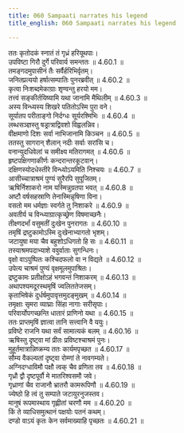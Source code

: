 ```yaml
---
title: 060 Sampaati narrates his legend
title_english: 060 Sampaati narrates his legend

---
```

<div class="audioEmbed"  caption="श्रीराम-हरिसीताराममूर्ति-घनपाठिभ्यां वचनम्" src="https://archive.org/download/Ramayana-recitation-Sriram-harisItArAmamUrti-Ghanapaati-v2/Kanda_4/Kanda_4_KSK-060-Sampaati_narrates_his_legend.mp3"></div>

  
ततः कृतोदकं स्नातं तं गृध्रं हरियूथपाः।  
उपविष्टा गिरौ दुर्गे परिवार्य समन्ततः ॥ 4.60.1 ॥   
तमङ्गदमुपासीनं तैः सर्वैर्हरिभिर्वृतम्।  
जनितप्रत्ययो हर्षात्सम्पातिः पुनरब्रवीत् ॥ 4.60.2 ॥   
कृत्वा निःशब्दमेकाग्राः शृण्वन्तु हरयो मम।  
तत्त्वं सङ्कीर्तयिष्यामि यथा जानामि मैथिलीम् ॥ 4.60.3 ॥   
अस्य विन्ध्यस्य शिखरे पतितोऽस्मि पुरा वने।  
सूर्यातप परीताङ्गो निर्दग्धः सूर्यरश्मिभिः ॥ 4.60.4 ॥   
लब्धसञ्ज्ञस्तु षड्रात्राद्विवशो विह्वलन्निव।  
वीक्षमाणो दिशः सर्वा नाभिजानामि किञ्चन ॥ 4.60.5 ॥   
ततस्तु सागरान् शैलान् नदीः सर्वाः सरांसि च।  
वनान्युदधिवेलां च समीक्ष्य मतिरागमत् ॥ 4.60.6 ॥   
हृष्टपक्षिगणाकीर्णः कन्दरान्तरकूटवान्।  
दक्षिणस्योदधेस्तीरे विन्ध्योऽयमिति निश्चयः ॥ 4.60.7 ॥   
आसीच्चात्राश्रमं पुण्यं सुरैरपि सुपूजितम्।  
ऋषिर्निशाकरो नाम यस्मिन्नुग्रतपा भवत् ॥ 4.60.8 ॥   
अष्टौ वर्षसहस्राणि तेनास्मिन्नृषिणा विना।  
वसतो मम धर्मज्ञाः स्वर्गते तु निशाकरे ॥ 4.60.9 ॥   
अवतीर्य च विन्ध्याग्रात्कृच्छ्रेण विषमाच्छनैः।  
तीक्ष्णदर्भां वसुमतीं दुःखेन पुनरागतः ॥ 4.60.10 ॥   
तमृषिं द्रष्टुकामोऽस्मि दुःखेनाभ्यागतो भृशम्।  
जटायुषा मया चैव बहुशोऽधिगतो हि सः ॥ 4.60.11 ॥   
तस्याश्रमपदाभ्याशे ववुर्वाताः सुगन्धिनः।  
वृक्षो वाऽपुष्पितः कश्चिदफलो वा न विद्यते ॥ 4.60.12 ॥   
उपेत्य चाश्रमं पुण्यं वृक्षमूलमुपाश्रितः।  
द्रष्टुकामः प्रतीक्षोऽहं भगवन्तं निशाकरम् ॥ 4.60.13 ॥   
अथापश्यमदूरस्थमृषिं ज्वलिततेजसम्।  
कृताभिषेकं दुर्धर्षमुपावृत्तमुदङ्मुखम् ॥ 4.60.14 ॥   
तमृक्षाः सृमरा व्याघ्राः सिंहा नागाः सरीसृपाः।  
परिवार्योपगच्छन्ति धातारं प्राणिनो यथा ॥ 4.60.15 ॥   
ततः प्राप्तमृषिं ज्ञात्वा तानि सत्त्वानि वै ययुः।  
प्रविष्टे राजनि यथा सर्वं सामात्यकं बलम् ॥ 4.60.16 ॥   
ऋषिस्तु दृष्ट्वा मां प्रीतः प्रविष्टश्चाश्रमं पुनः।  
मुहूर्तमात्रान्निष्क्रम्य ततः कार्यमपृच्छत ॥ 4.60.17 ॥   
सौम्य वैकल्यतां दृष्ट्वा रोम्णां ते नावगम्यते।  
अग्निदग्धाविमौ पक्षौ त्वक् चैव व्रणिता तव ॥ 4.60.18 ॥   
गृध्रौ द्वौ दृष्टपूर्वौ मे मातरिश्वसमौ जवे।  
गृध्राणां चैव राजानौ भ्रातरौ कामरूपिणौ ॥ 4.60.19 ॥   
ज्येष्ठो हि त्वं तु सम्पाते जटायुरनुजस्तव।  
मानुषं रूपमास्थाय गृह्णीतां चरणौ मम ॥ 4.60.20 ॥   
किं ते व्याधिसमुत्थानं पक्षयोः पतनं कथम्।  
दण्डो वाऽयं कृतः केन सर्वमाख्याहि पृच्छतः ॥ 4.60.21 ॥   